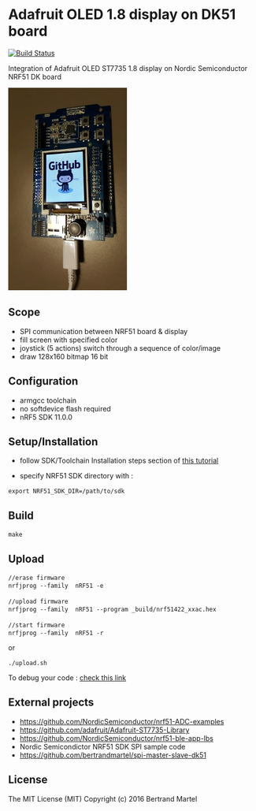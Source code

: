 # Adafruit OLED 1.8 display on DK51 board

[![Build Status](https://drone.io/github.com/bertrandmartel/adafruit-oled-st7735-dk51/status.png)](https://drone.io/github.com/bertrandmartel/adafruit-oled-st7735-dk51/latest)

Integration of Adafruit OLED ST7735 1.8 display on Nordic Semiconductor NRF51 DK board

![screenshot](img/adafruit-oled-dk51.jpg)

## Scope

* SPI communication between NRF51 board & display
* fill screen with specified color
* joystick (5 actions) switch through a sequence of color/image
* draw 128x160 bitmap 16 bit 

## Configuration

* armgcc toolchain
* no softdevice flash required
* nRF5 SDK 11.0.0

## Setup/Installation

* follow SDK/Toolchain Installation steps section of <a href="https://gist.github.com/bertrandmartel/a38315c5fe79ec5c8c6a9ed90b8df260#installation-steps">this tutorial</a>

* specify NRF51 SDK directory with :

```
export NRF51_SDK_DIR=/path/to/sdk
```

## Build

```
make
```

## Upload

```
//erase firmware
nrfjprog --family  nRF51 -e

//upload firmware
nrfjprog --family  nRF51 --program _build/nrf51422_xxac.hex

//start firmware
nrfjprog --family  nRF51 -r
```

or

```
./upload.sh
```

To debug your code : <a href="https://gist.github.com/bertrandmartel/a38315c5fe79ec5c8c6a9ed90b8df260#debug-your-code">check this link</a>

## External projects

* https://github.com/NordicSemiconductor/nrf51-ADC-examples
* https://github.com/adafruit/Adafruit-ST7735-Library
* https://github.com/NordicSemiconductor/nrf51-ble-app-lbs
* Nordic Semicondictor NRF51 SDK SPI sample code
* https://github.com/bertrandmartel/spi-master-slave-dk51

## License

The MIT License (MIT) Copyright (c) 2016 Bertrand Martel
